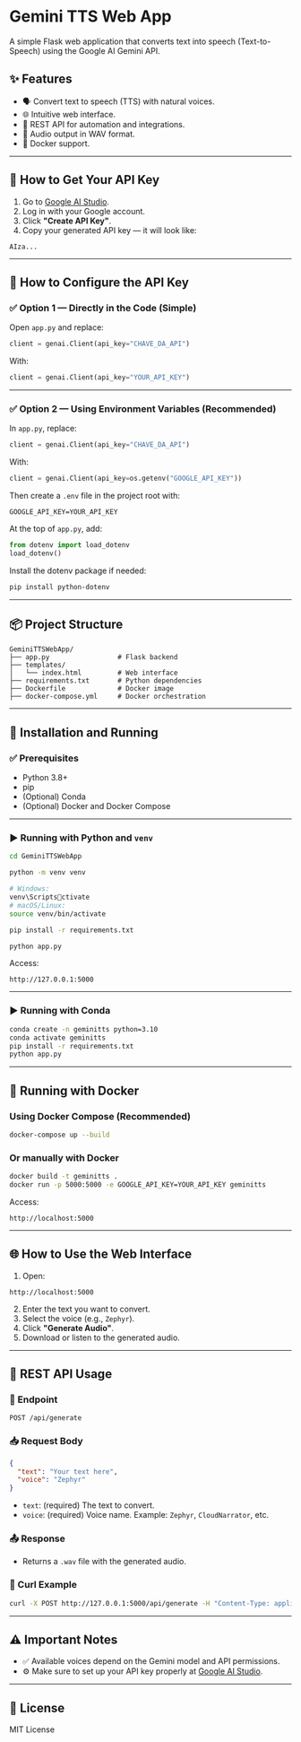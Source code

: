 
# Gemini TTS Web App

A simple Flask web application that converts text into speech (Text-to-Speech) using the Google AI Gemini API.

## ✨ Features

- 🗣️ Convert text to speech (TTS) with natural voices.
- 🌐 Intuitive web interface.
- 🔗 REST API for automation and integrations.
- 💾 Audio output in WAV format.
- 🐳 Docker support.

---

## 🔑 How to Get Your API Key

1. Go to [Google AI Studio](https://aistudio.google.com/apikey).
2. Log in with your Google account.
3. Click **"Create API Key"**.
4. Copy your generated API key — it will look like:

```
AIza...
```

---

## 🔐 How to Configure the API Key

### ✅ Option 1 — Directly in the Code (Simple)

Open `app.py` and replace:

```python
client = genai.Client(api_key="CHAVE_DA_API")
```

With:

```python
client = genai.Client(api_key="YOUR_API_KEY")
```

---

### ✅ Option 2 — Using Environment Variables (Recommended)

In `app.py`, replace:

```python
client = genai.Client(api_key="CHAVE_DA_API")
```

With:

```python
client = genai.Client(api_key=os.getenv("GOOGLE_API_KEY"))
```

Then create a `.env` file in the project root with:

```
GOOGLE_API_KEY=YOUR_API_KEY
```

At the top of `app.py`, add:

```python
from dotenv import load_dotenv
load_dotenv()
```

Install the dotenv package if needed:

```bash
pip install python-dotenv
```

---

## 📦 Project Structure

```
GeminiTTSWebApp/
├── app.py                 # Flask backend
├── templates/
│   └── index.html         # Web interface
├── requirements.txt       # Python dependencies
├── Dockerfile             # Docker image
├── docker-compose.yml     # Docker orchestration
```

---

## 🚀 Installation and Running

### ✅ Prerequisites

- Python 3.8+
- pip
- (Optional) Conda
- (Optional) Docker and Docker Compose

---

### ▶️ Running with Python and `venv`

```bash
cd GeminiTTSWebApp

python -m venv venv

# Windows:
venv\Scriptsctivate
# macOS/Linux:
source venv/bin/activate

pip install -r requirements.txt

python app.py
```

Access:

```
http://127.0.0.1:5000
```

---

### ▶️ Running with Conda

```bash
conda create -n geminitts python=3.10
conda activate geminitts
pip install -r requirements.txt
python app.py
```

---

## 🐳 Running with Docker

### Using Docker Compose (Recommended)

```bash
docker-compose up --build
```

### Or manually with Docker

```bash
docker build -t geminitts .
docker run -p 5000:5000 -e GOOGLE_API_KEY=YOUR_API_KEY geminitts
```

Access:

```
http://localhost:5000
```

---

## 🌐 How to Use the Web Interface

1. Open:

```
http://localhost:5000
```

2. Enter the text you want to convert.
3. Select the voice (e.g., `Zephyr`).
4. Click **"Generate Audio"**.
5. Download or listen to the generated audio.

---

## 🔗 REST API Usage

### 📮 Endpoint

```
POST /api/generate
```

### 📥 Request Body

```json
{
  "text": "Your text here",
  "voice": "Zephyr"
}
```

- `text`: (required) The text to convert.
- `voice`: (required) Voice name. Example: `Zephyr`, `CloudNarrator`, etc.

### 📤 Response

- Returns a `.wav` file with the generated audio.

### 🧪 Curl Example

```bash
curl -X POST http://127.0.0.1:5000/api/generate -H "Content-Type: application/json" -d '{"text":"Hello, welcome to Gemini TTS Web App","voice":"Zephyr"}' --output output.wav
```

---

## ⚠️ Important Notes

- ✅ Available voices depend on the Gemini model and API permissions.
- ⚙️ Make sure to set up your API key properly at [Google AI Studio](https://aistudio.google.com/apikey).

---

## 📜 License

MIT License
